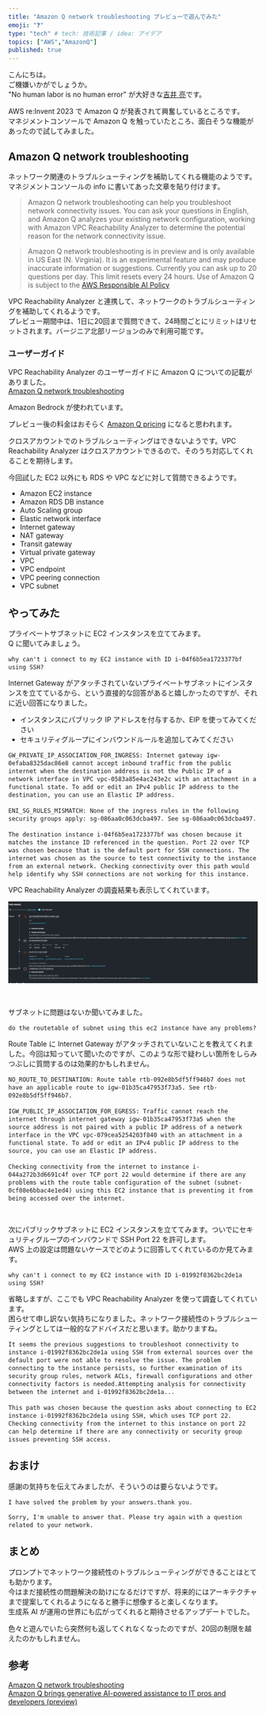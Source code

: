 ```yaml
---
title: "Amazon Q network troubleshooting プレビューで遊んでみた"
emoji: "❓"
type: "tech" # tech: 技術記事 / idea: アイデア
topics: ["AWS","AmazonQ"]
published: true
---
```

こんにちは。  
ご機嫌いかがでしょうか。  
"No human labor is no human error" が大好きな[吉井 亮](https://twitter.com/YoshiiRyo1)です。  

AWS re:Invent 2023 で Amazon Q が発表されて興奮しているところです。  
マネジメントコンソールで Amazon Q を触っていたところ、面白そうな機能があったので試してみました。  

## Amazon Q network troubleshooting

ネットワーク関連のトラブルシューティングを補助してくれる機能のようです。  
マネジメントコンソールの info に書いてあった文章を貼り付けます。  

> Amazon Q network troubleshooting can help you troubleshoot network connectivity issues. You can ask your questions in English, and Amazon Q analyzes your existing network configuration, working with Amazon VPC Reachability Analyzer to determine the potential reason for the network connectivity issue.

> Amazon Q network troubleshooting is in preview and is only available in US East (N. Virginia). It is an experimental feature and may produce inaccurate information or suggestions. Currently you can ask up to 20 questions per day. This limit resets every 24 hours. Use of Amazon Q is subject to the [AWS Responsible AI Policy](https://aws.amazon.com/machine-learning/responsible-ai/policy/)


VPC Reachability Analyzer と連携して、ネットワークのトラブルシューティングを補助してくれるようです。  
プレビュー期間中は、1日に20回まで質問できて、24時間ごとにリミットはリセットされます。バージニア北部リージョンのみで利用可能です。    


### ユーザーガイド

VPC Reachability Analyzer のユーザーガイドに Amazon Q についての記載がありました。  
[Amazon Q network troubleshooting](https://docs.aws.amazon.com/vpc/latest/reachability/amazon-q-network-troubleshooting.html)

Amazon Bedrock が使われています。  

プレビュー後の料金はおそらく [Amazon Q pricing](https://aws.amazon.com/jp/q/pricing/) になると思われます。  

クロスアカウントでのトラブルシューティングはできないようです。VPC Reachability Analyzer はクロスアカウントできるので、そのうち対応してくれることを期待します。  

今回試した EC2 以外にも RDS や VPC などに対して質問できるようです。  

- Amazon EC2 instance
- Amazon RDS DB instance
- Auto Scaling group
- Elastic network interface
- Internet gateway
- NAT gateway
- Transit gateway
- Virtual private gateway
- VPC
- VPC endpoint
- VPC peering connection
- VPC subnet

## やってみた

プライベートサブネットに EC2 インスタンスを立ててみます。  
Q に聞いてみましょう。  

```
why can't i connect to my EC2 instance with ID i-04f6b5ea1723377bf using SSH?
```


Internet Gateway がアタッチされていないプライベートサブネットにインスタンスを立てているから、という直接的な回答があると嬉しかったのですが、それに近い回答になりました。  

- インスタンスにパブリック IP アドレスを付与するか、EIP を使ってみてください
- セキュリティグループにインバウンドルールを追加してみてください


```
GW_PRIVATE_IP_ASSOCIATION_FOR_INGRESS: Internet gateway igw-0efaba8325dac86e8 cannot accept inbound traffic from the public internet when the destination address is not the Public IP of a network interface in VPC vpc-0583a85e4ac243e2c with an attachment in a functional state. To add or edit an IPv4 public IP address to the destination, you can use an Elastic IP address.

ENI_SG_RULES_MISMATCH: None of the ingress rules in the following security groups apply: sg-086aa0c063dcba497. See sg-086aa0c063dcba497.

The destination instance i-04f6b5ea1723377bf was chosen because it matches the instance ID referenced in the question. Port 22 over TCP was chosen because that is the default port for SSH connections. The internet was chosen as the source to test connectivity to the instance from an external network. Checking connectivity over this path would help identify why SSH connections are not working for this instance.
```

VPC Reachability Analyzer の調査結果も表示してくれています。  

![img](/images/q_troubleshoot_01.png)

<br />

サブネットに問題はないか聞いてみました。  

```
do the routetable of subnet using this ec2 instance have any problems?
```

Route Table に Internet Gateway がアタッチされていないことを教えてくれました。今回は知っていて聞いたのですが、このような形で疑わしい箇所をしらみつぶしに質問するのは効果的かもしれません。    

```
NO_ROUTE_TO_DESTINATION: Route table rtb-092e8b5df5ff946b7 does not have an applicable route to igw-01b35ca47953f73a5. See rtb-092e8b5df5ff946b7.

IGW_PUBLIC_IP_ASSOCIATION_FOR_EGRESS: Traffic cannot reach the internet through internet gateway igw-01b35ca47953f73a5 when the source address is not paired with a public IP address of a network interface in the VPC vpc-079cea5254203f840 with an attachment in a functional state. To add or edit an IPv4 public IP address to the source, you can use an Elastic IP address.

Checking connectivity from the internet to instance i-044a272b3d6691c4f over TCP port 22 would determine if there are any problems with the route table configuration of the subnet (subnet-0cf08e6bbac4e1ed4) using this EC2 instance that is preventing it from being accessed over the internet.
```

<br />

次にパブリックサブネットに EC2 インスタンスを立ててみます。ついでにセキュリティグループのインバウンドで SSH Port 22 を許可します。   
AWS 上の設定は問題ないケースでどのように回答してくれているのか見てみます。  

```
why can't i connect to my EC2 instance with ID i-01992f8362bc2de1a using SSH?
```

省略しますが、ここでも VPC Reachability Analyzer を使って調査してくれています。  
困らせて申し訳ない気持ちになりました。ネットワーク接続性のトラブルシューティングとしては一般的なアドバイスだと思います。助かりますね。    

```
It seems the previous suggestions to troubleshoot connectivity to instance i-01992f8362bc2de1a using SSH from external sources over the default port were not able to resolve the issue. The problem connecting to the instance persists, so further examination of its security group rules, network ACLs, firewall configurations and other connectivity factors is needed.Attempting analysis for connectivity between the internet and i-01992f8362bc2de1a...

This path was chosen because the question asks about connecting to EC2 instance i-01992f8362bc2de1a using SSH, which uses TCP port 22. Checking connectivity from the internet to this instance on port 22 can help determine if there are any connectivity or security group issues preventing SSH access.
```

## おまけ

感謝の気持ちを伝えてみましたが、そういうのは要らないようです。  

```
I have solved the problem by your answers.thank you.
```

```
Sorry, I'm unable to answer that. Please try again with a question related to your network.
```

## まとめ

プロンプトでネットワーク接続性のトラブルシューティングができることはとても助かります。  
今はまだ接続性の問題解決の助けになるだけですが、将来的にはアーキテクチャまで提案してくれるようになると勝手に想像すると楽しくなります。  
生成系 AI が運用の世界にも広がってくれると期待させるアップデートでした。  

色々と遊んでいたら突然何も返してくれなくなったのですが、20回の制限を越えたのかもしれません。  

## 参考

[Amazon Q network troubleshooting](https://docs.aws.amazon.com/vpc/latest/reachability/amazon-q-network-troubleshooting.html)  
[Amazon Q brings generative AI-powered assistance to IT pros and developers (preview)](https://aws.amazon.com/jp/blogs/aws/amazon-q-brings-generative-ai-powered-assistance-to-it-pros-and-developers-preview/)

